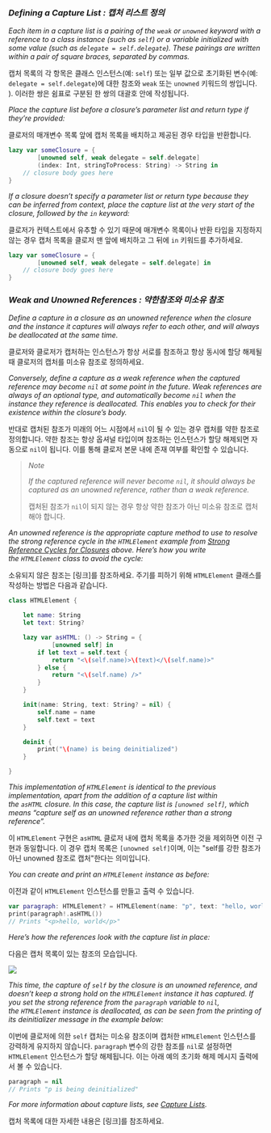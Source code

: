 ### *Defining a Capture List : 캡처 리스트 정의*

*Each item in a capture list is a pairing of the `weak` or `unowned` keyword with a reference to a class instance (such as `self`) or a variable initialized with some value (such as `delegate = self.delegate`). These pairings are written within a pair of square braces, separated by commas.*

캡처 목록의 각 항목은 클래스 인스턴스(예: `self`) 또는 일부 값으로 초기화된 변수(예: `delegate = self.delegate`)에 대한 참조와 `weak` 또는 `unowned` 키워드의 쌍입니다. ). 이러한 쌍은 쉼표로 구분된 한 쌍의 대괄호 안에 작성됩니다.

*Place the capture list before a closure’s parameter list and return type if they’re provided:*

클로저의 매개변수 목록 앞에 캡처 목록을 배치하고 제공된 경우 타입을 반환합니다.

```swift
lazy var someClosure = {
        [unowned self, weak delegate = self.delegate]
        (index: Int, stringToProcess: String) -> String in
    // closure body goes here
}
```

*If a closure doesn’t specify a parameter list or return type because they can be inferred from context, place the capture list at the very start of the closure, followed by the `in` keyword:*

클로저가 컨텍스트에서 유추할 수 있기 때문에 매개변수 목록이나 반환 타입을 지정하지 않는 경우 캡처 목록을 클로저 맨 앞에 배치하고 그 뒤에 `in` 키워드를 추가하세요.

```swift
lazy var someClosure = {
        [unowned self, weak delegate = self.delegate] in
    // closure body goes here
}
```

### *Weak and Unowned References : 약한참조와 미소유 참조*

*Define a capture in a closure as an unowned reference when the closure and the instance it captures will always refer to each other, and will always be deallocated at the same time.*

클로저와 클로저가 캡처하는 인스턴스가 항상 서로를 참조하고 항상 동시에 할당 해제될 때 클로저의 캡처를 미소유 참조로 정의하세요.

*Conversely, define a capture as a weak reference when the captured reference may become `nil` at some point in the future. Weak references are always of an optional type, and automatically become `nil` when the instance they reference is deallocated. This enables you to check for their existence within the closure’s body.*

반대로 캡처된 참조가 미래의 어느 시점에서 `nil`이 될 수 있는 경우 캡처를 약한 참조로 정의합니다. 약한 참조는 항상 옵셔널 타입이며 참조하는 인스턴스가 할당 해제되면 자동으로 `nil`이 됩니다. 이를 통해 클로저 본문 내에 존재 여부를 확인할 수 있습니다.

> *Note*
> 
> *If the captured reference will never become `nil`, it should always be captured as an unowned reference, rather than a weak reference.*
> 
> 캡처된 참조가 `nil`이 되지 않는 경우 항상 약한 참조가 아닌 미소유 참조로 캡처해야 합니다.

*An unowned reference is the appropriate capture method to use to resolve the strong reference cycle in the `HTMLElement` example from [Strong Reference Cycles for Closures](https://docs.swift.org/swift-book/documentation/the-swift-programming-language/automaticreferencecounting#Strong-Reference-Cycles-for-Closures) above. Here’s how you write the `HTMLElement` class to avoid the cycle:*

소유되지 않은 참조는 [링크]를 참조하세요. 주기를 피하기 위해 `HTMLElement` 클래스를 작성하는 방법은 다음과 같습니다.

```swift
class HTMLElement {

    let name: String
    let text: String?

    lazy var asHTML: () -> String = {
            [unowned self] in
        if let text = self.text {
            return "<\(self.name)>\(text)</\(self.name)>"
        } else {
            return "<\(self.name) />"
        }
    }

    init(name: String, text: String? = nil) {
        self.name = name
        self.text = text
    }

    deinit {
        print("\(name) is being deinitialized")
    }

}
```

*This implementation of `HTMLElement` is identical to the previous implementation, apart from the addition of a capture list within the `asHTML` closure. In this case, the capture list is `[unowned self]`, which means “capture self as an unowned reference rather than a strong reference”.*

이 `HTMLElement` 구현은 `asHTML` 클로저 내에 캡처 목록을 추가한 것을 제외하면 이전 구현과 동일합니다. 이 경우 캡처 목록은 `[unowned self]`이며, 이는 "self를 강한 참조가 아닌 unowned 참조로 캡처"한다는 의미입니다.

*You can create and print an `HTMLElement` instance as before:*

이전과 같이 `HTMLElement` 인스턴스를 만들고 출력 수 있습니다.

```swift
var paragraph: HTMLElement? = HTMLElement(name: "p", text: "hello, world")
print(paragraph!.asHTML())
// Prints "<p>hello, world</p>"
```

*Here’s how the references look with the capture list in place:*

다음은 캡처 목록이 있는 참조의 모습입니다.

*![](https://docs.swift.org/swift-book/images/closureReferenceCycle02@2x.png)*

*This time, the capture of `self` by the closure is an unowned reference, and doesn’t keep a strong hold on the `HTMLElement` instance it has captured. If you set the strong reference from the `paragraph` variable to `nil`, the `HTMLElement` instance is deallocated, as can be seen from the printing of its deinitializer message in the example below:*

이번에 클로저에 의한 `self` 캡처는 미소유 참조이며 캡처한 `HTMLElement` 인스턴스를 강력하게 유지하지 않습니다. `paragraph` 변수의 강한 참조를 `nil`로 설정하면 `HTMLElement` 인스턴스가 할당 해제됩니다. 이는 아래 예의 초기화 해제 메시지 출력에서 볼 수 있습니다.

```swift
paragraph = nil
// Prints "p is being deinitialized"
```

*For more information about capture lists, see [Capture Lists](https://docs.swift.org/swift-book/documentation/the-swift-programming-language/expressions#Capture-Lists).*

캡처 목록에 대한 자세한 내용은 [링크]를 참조하세요.
